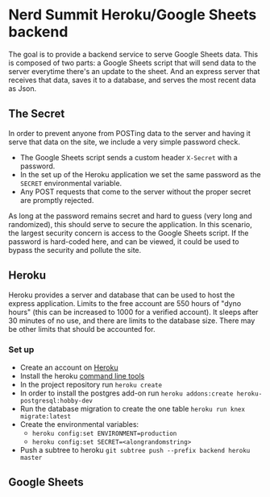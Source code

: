 # Nerd Summit Heroku/Google Sheets backend

The goal is to provide a backend service to serve Google Sheets data. This is composed of two parts: a Google Sheets script that will send data to the server everytime there's an update to the sheet. And an express server that receives that data, saves it to a database, and serves the most recent data as Json.

## The Secret
In order to prevent anyone from POSTing data to the server and having it serve that data on the site, we include a very simple password check. 

- The Google Sheets script sends a custom header `X-Secret` with a password. 
- In the set up of the Heroku application we set the same password as the `SECRET` environmental variable. 
- Any POST requests that come to the server without the proper secret are promptly rejected.

As long at the password remains secret and hard to guess (very long and randomized), this should serve to secure the application. In this scenario, the largest security concern is access to the Google Sheets script. If the password is hard-coded here, and can be viewed, it could be used to bypass the security and pollute the site.

## Heroku
Heroku provides a server and database that can be used to host the express application. Limits to the free account are 550 hours of "dyno hours" (this can be increased to 1000 for a verified account). It sleeps after 30 minutes of no use, and there are limits to the database size. There may be other limits that should be accounted for.

### Set up
- Create an account on [Heroku](https://signup.heroku.com/)
- Install the heroku [command line tools](https://devcenter.heroku.com/articles/heroku-cli)
- In the project repository run `heroku create`
- In order to install the postgres add-on run `heroku addons:create heroku-postgresql:hobby-dev`
- Run the database migration to create the one table `heroku run knex migrate:latest`
- Create the environmental variables:
    - `heroku config:set ENVIRONMENT=production`
    - `heroku config:set SECRET=<alongrandomstring>`
- Push a subtree to heroku `git subtree push --prefix backend heroku master`

## Google Sheets